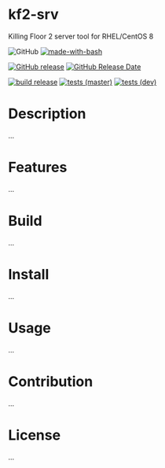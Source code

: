 # kf2-srv
Killing Floor 2 server tool for RHEL/CentOS 8

![GitHub](https://img.shields.io/github/license/genzmey/kf2-srv)
[![made-with-bash](https://img.shields.io/badge/Made%20with-Bash-1f425f.svg)](https://www.gnu.org/software/bash/)

[![GitHub release](https://img.shields.io/github/v/release/genzmey/kf2-srv)](https://github.com/genzmey/kf2-srv/releases/latest)
[![GitHub Release Date](https://img.shields.io/github/release-date/genzmey/kf2-srv)](https://github.com/genzmey/kf2-srv/releases/latest)

[![build release](https://github.com/GenZmeY/kf2-srv/workflows/build%20release/badge.svg)](https://github.com/genzmey/kf2-srv/releases/latest)
[![tests (master)](https://github.com/GenZmeY/kf2-srv/workflows/tests%20(master)/badge.svg?branch=master)](https://github.com/GenZmeY/kf2-srv/actions?query=workflow%3A%22tests+%28master%29%22)
[![tests (dev)](https://github.com/GenZmeY/kf2-srv/workflows/tests%20(dev)/badge.svg?branch=dev)](https://github.com/GenZmeY/kf2-srv/actions?query=workflow%3A%22tests+%28dev%29%22)

# Description
...

# Features
...

# Build
...

# Install
...

# Usage
...

# Contribution
...

# License
...
